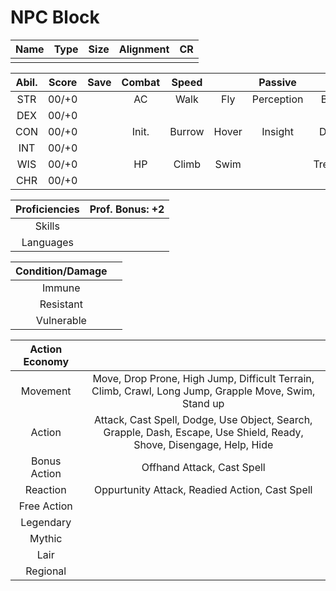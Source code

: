 # NPC Block

| Name | Type | Size | Alignment | CR   |
| :--: | :--: | :--: | :-------: | :--: |
|      |      |      |           |      |

| Abil. | Score | Save | Combat | Speed  |       | Passive    | Sight       |
| :---: | :---: | :--: | :----: | :----: | :---: | :--------: | :---------: |
| STR   | 00/+0 |      | AC     | Walk   | Fly   | Perception | Blindsight  |
| DEX   | 00/+0 |      |        |        |       |            |             |
| CON   | 00/+0 |      | Init.  | Burrow | Hover | Insight    | Darkvision  |
| INT   | 00/+0 |      |        |        |       |            |             |
| WIS   | 00/+0 |      | HP     | Climb  | Swim  |            | Tremorsense |
| CHR   | 00/+0 |      |        |        |       |            |

| Proficiencies | Prof. Bonus: +2 |
| :------------:| :-------------: |
| Skills        |                 |
| Languages     |                 |

| Condition/Damage |      |
| :--------------: | :--: |
| Immune           |      |
| Resistant        |      |
| Vulnerable       |      |

| Action Economy |                                                                                                                       |
| :------------: | :-------------------------------------------------------------------------------------------------------------------: |
| Movement       | Move, Drop Prone, High Jump, Difficult Terrain, Climb, Crawl, Long Jump, Grapple Move, Swim, Stand up                 |
| Action         | Attack, Cast Spell, Dodge, Use Object, Search, Grapple, Dash, Escape, Use Shield, Ready, Shove, Disengage, Help, Hide |
| Bonus Action   | Offhand Attack, Cast Spell                                                                                            |
| Reaction       | Oppurtunity Attack, Readied Action, Cast Spell                                                                        |
| Free Action    |                                                                                                                       |
| Legendary      |                                                                                                                       |
| Mythic         |                                                                                                                       |
| Lair           |                                                                                                                       |
| Regional       |                                                                                                                       |
